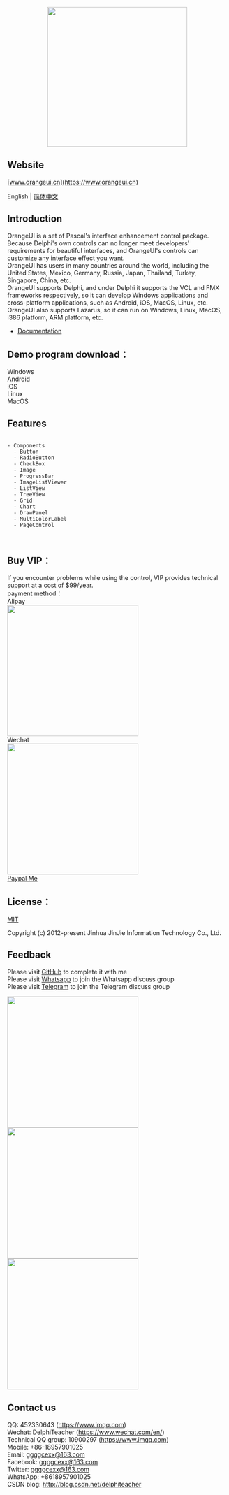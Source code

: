 <p align="center">
  <img width="320" src="https://www.orangeui.cn/orangeui.png">
</p>


## Website
[www.orangeui.cn](https://www.orangeui.cn)

English | [简体中文](./README.zh-CN.md)



## Introduction

OrangeUI is a set of Pascal's interface enhancement control package.  
Because Delphi's own controls can no longer meet developers' requirements for beautiful interfaces, and OrangeUI's controls can customize any interface effect you want.  
OrangeUI has users in many countries around the world, including the United States, Mexico, Germany, Russia, Japan, Thailand, Turkey, Singapore, China, etc.  
OrangeUI supports Delphi, and under Delphi it supports the VCL and FMX frameworks respectively, so it can develop Windows applications and cross-platform applications, such as Android, iOS, MacOS, Linux, etc.  
OrangeUI also supports Lazarus, so it can run on Windows, Linux, MacOS, i386 platform, ARM platform, etc.  

- [Documentation](https://www.orangeui.cn/en-US/components/install)


## Demo program download：
Windows  
Android  
iOS  
Linux  
MacOS  



## Features

```

- Components
  - Button
  - RadioButton
  - CheckBox
  - Image
  - ProgressBar
  - ImageListViewer
  - ListView
  - TreeView
  - Grid
  - Chart
  - DrawPanel
  - MultiColorLabel
  - PageControl



```




## Buy VIP：
If you encounter problems while using the control, VIP provides technical support at a cost of $99/year.  
payment method：  
Alipay  
<img src="https://www.orangeui.cn/image/alipay_barcode.jpg" width="300" />  
Wechat    
<img src="https://www.orangeui.cn/image/wechatpay_barcode.png" width="300" />    
[Paypal Me](https://www.paypal.me/DelphiTeacher)  


## License：
[MIT](https://github.com/DelphiTeacher/OrangeUI4Lazarus/blob/master/LICENSE)

Copyright (c) 2012-present Jinhua JinJie Information Technology Co., Ltd.  




## Feedback

Please visit [GitHub](https://github.com/DelphiTeacher/OrangeUI4Lazarus) to complete it with me  
Please visit [Whatsapp](https://chat.whatsapp.com/HnsO8lr9nHGHMAZCUiJZtR) to join the Whatsapp discuss group  
Please visit [Telegram](https://t.me/+ucRAUnwMlnxiZWU1) to join the Telegram discuss group

<div>
  <img data-type="orangeui_qqgroup" src="https://www.orangeui.cn/image/orangeui_qqgroup_qrcode.jpg" width="300" />
  <img data-type="delphi_mp" src="https://www.orangeui.cn/image/delphi_mp_qrcode.jpg" width="300" />
  <img data-type="my_wechat" src="https://www.orangeui.cn/image/my_wechat_qrcode.jpg" width="300" />
</div>




## Contact us

QQ: 452330643 (https://www.imqq.com)  
Wechat: DelphiTeacher (https://www.wechat.com/en/)  
Technical QQ group: 10900297 (https://www.imqq.com)  
Mobile: +86-18957901025  
Email: ggggcexx@163.com  
Facebook: ggggcexx@163.com  
Twitter: ggggcexx@163.com  
WhatsApp: +8618957901025  
CSDN blog: http://blog.csdn.net/delphiteacher

